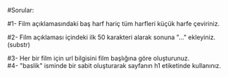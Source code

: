 #Sorular:

#1-
Film açıklamasındaki baş harf hariç tüm harfleri küçük harfe çeviriniz.

#2- 
Film açıklaması içindeki ilk 50 karakteri alarak sonuna "..." ekleyiniz. (substr) 

#3-
Her bir film için url bilgisini film başlığına göre oluşturunuz.    
#4- 
"baslik" isminde bir sabit oluşturarak sayfanın h1 etiketinde kullanınız.


